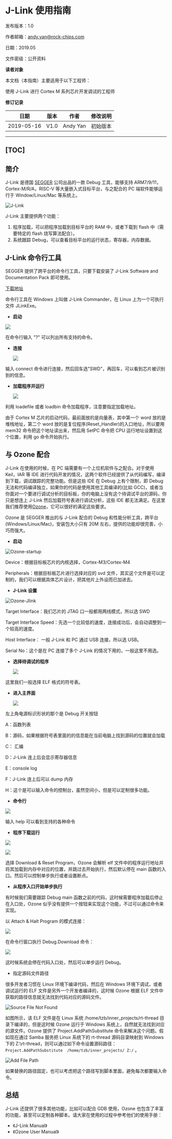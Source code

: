 # **J-Link 使用指南**

发布版本：1.0

作者邮箱：andy.yan@rock-chips.com

日期：2019.05

文件密级：公开资料

**读者对象**

本文档（本指南）主要适用于以下工程师：

使用 J-Link 进行 Cortex M 系列芯片开发调试的工程师

**修订记录**

| **日期**   | **版本** | **作者** | **修改说明** |
| ---------- | -------- | -------- | ------------ |
| 2019-05-16 | V1.0     | Andy Yan | 初始版本     |

---
[TOC]
---

## **简介**

J-Link 是德国 [SEGGER](<https://www.segger.com/products/debug-probes/j-link/>) 公司出品的一款 Debug 工具，能够支持 ARM7/9/11，Cortex-M/R/A，RISC-V 等大量嵌入式目标平台，与之配合的 PC 端软件能够运行于 Window/Linux/Mac 等系统上。

![J-Link](Rockchip_User_Guide_J-Link/J-Link.jpg)

J-Link 主要提供两个功能：

1. 程序加载，可以把程序加载到目标平台的 RAM 中，或者下载到 flash 中（需要特定的 flash 烧写算法配合）。
2. 系统跟踪 Debug，可以查看目标平台的运行状态，寄存器，内存数据。

## **J-Link 命令行工具**

SEGGER 提供了跨平台的命令行工具，只要下载安装了 J-Link Software and Documentation Pack 即可使用。

[下载地址](<https://www.segger.com/downloads/jlink/#J-LinkSoftwareAndDocumentationPack>)

命令行工具在 Windows 上叫做 J-Link Commander，在 Linux 上为一个可执行文件 JLinkExe。

* **启动**

![](Rockchip_User_Guide_J-Link/JLink-cmd.png)

在命令行输入 "?" 可以列出所有支持的命令。

* **连接**

  ![](Rockchip_User_Guide_J-Link/JLink-connect.png)

输入 connect 命令进行连接，然后回车选"SWD"，再回车，可以看到芯片被识别到的信息。

* **加载程序并运行**

  ![](Rockchip_User_Guide_J-Link/Jlink-Run.png)

利用 loadefile 或者 loadbin 命令加载程序，注意要指定加载地址。

由于 Cortex M 芯片的启动代码，最前面放的是向量表，其中第一个 word 放的是堆栈地址，第二个 word 放的是复位程序(Reset_Handler)的入口地址，所以要用 mem32 命令把这个地址读出来，然后用 SetPC 命令把 CPU 运行地址设置到这个位置，利用 go 命令开始执行。

## 与 Ozone 配合

J-Link 在使用的时候，在 PC 端需要有一个上位机软件与之配合。对于使用 Keil，IAR 等 IDE 进行代码开发的情况，这两个软件已经提供了从代码编写，编译到下载，调试跟踪的完整功能。但是这些 IDE 在 Debug 上有个限制，即 Debug 无法和代码编译独立，如果你的代码是使用其他工具编译的(比如 GCC)，或者当你面对一个要进行调试分析的目标板，你的电脑上没有这个待调试平台的源码，你只是想连上 J-Link 然后加载符号表进行调试分析，这些 IDE 都无法满足。在这里我们推荐使用[Ozone](https://www.segger.com/products/development-tools/ozone-j-link-debugger/)，它可以很好的满足这些要求。

Ozone 是 SEGGER 推出的与 J-Link 配合的 Debug 和性能分析工具，跨平台(Windows/Linux/Mac)，安装包大小只有 20M 左右，提供的功能却很完善，小巧而强大。

* **启动**

![Ozone-startup](Rockchip_User_Guide_J-Link/Ozone-startup.png)

Device：根据目标板芯片的内核选择，Cortex-M3/Cortex-M4

Peripherals：根据目标板芯片进行选择对应的 svd 文件，其实这个文件是可以定制的，我们可以根据具体芯片设计，把其他片上外设而已加进去。

* **J-Link 设置**

![Ozone-Jlink](Rockchip_User_Guide_J-Link/Ozone-JLink.png)

Target Interface：我们芯片的 JTAG 口一般都用两线模式，所以选 SWD

Target Interface Speed：先选一个比较低的速度，连接成功后，会自动调整到一个较高的速度。

Host Interface： 一般 J-Link 和 PC 通过 USB 连接，所以选 USB。

Serial No：这个是在 PC 连接了多个 J-Link 的情况下用的，一般这里不用选。

* **选择待调试的程序**

  ![](Rockchip_User_Guide_J-Link/Ozone-elf.png)

 这里我们一般选择 ELF 格式的符号表。

* **进入主界面**

  ![](Rockchip_User_Guide_J-Link/Ozone-Window.png)

左上角电源标识形状的那个是 Debug 开关按钮

A：函数列表

B：源码，如果根据符号表里面的的信息能在当前电脑上找到源码的位置就会加载

C： 汇编

D：J-Link 连上后会显示寄存器信息

E：console log

F：J-Link 连上后可以 dump 内存

H：这个是可以输入命令的控制台，虽然空间小，但是可以定制很多功能。

* **命令行**

![](Rockchip_User_Guide_J-Link/OZone-command.png)

输入 help 可以看到支持的各种命令

* **程序下载运行**

![](Rockchip_User_Guide_J-Link/Ozone-Download.png)

![](Rockchip_User_Guide_J-Link/Ozone-attach.png)

选择 Download & Reset Program，Ozone 会解析 elf 文件中的程序运行地址并将其加载到内存中对应的位置，并跳过去开始执行，然后默认停在 main 函数的入口。然后可以控制单步执行或者设置断点。

* **从程序入口开始单步执行**

有时候我们需要跟踪 Debug main 函数之前的代码，这时候需要程序加载后停止在入口处，Ozone 似乎没有提供一个按钮来实现这个功能，不过可以通过命令来实现。

以 Attach & Halt Program 的模式连接：

![](Rockchip_User_Guide_J-Link/Ozone-Attach-Halt.png)

在命令行窗口执行 Debug.Download 命令：

![](Rockchip_User_Guide_J-Link/Ozone-cmd-download.png)

这时候系统会停在代码入口处，然后可以单步运行 Debug。

* 指定源码文件路径

很多开发者习惯在 Linux 环境下编译代码，然后在 Windows 环境下调试，或者调试运行的 ELF 文件是另外一个开发者编译的，这时候 Ozone 根据 ELF 文件中获取的路径信息就无法找到代码对应的源码文件。

![Source File Not Found](Rockchip_User_Guide_J-Link/Ozone-FND.png)

如图所示，该 ELF 文件是在 Linux 系统 /home/tzb/inner_projects/rt-thread 目录下编译的，但是这时候 Ozone 运行于 Windows 系统上，自然就无法找到对应的源文件。Ozone 提供了 Project.AddPathSubstitute 命令来解决这个问题。假如现在通过 Samba 服务把 Linux 系统下的 rt-thread 源码目录映射到 Windows 下的 Z:\rt-thread，则可以通过如下命令设置源码路径：`Project.AddPathSubstitute  /home/tzb/inner_projects/ Z:/` 。

![Add File Path](Rockchip_User_Guide_J-Link/Ozone-APS.png)

如果替换的路径固定，也可以考虑把这个路径写到脚本里面，避免每次都要输入命令。

## **总结**

J-Link 还提供了很多其他功能，比如可以配合 GDB 使用，Ozone 也包含了丰富的功能，甚至可以定制各种脚本。请大家在使用的过程中参考他们的使用手册：

* 《J-Link Manual》
* 《Ozone User Manual》

